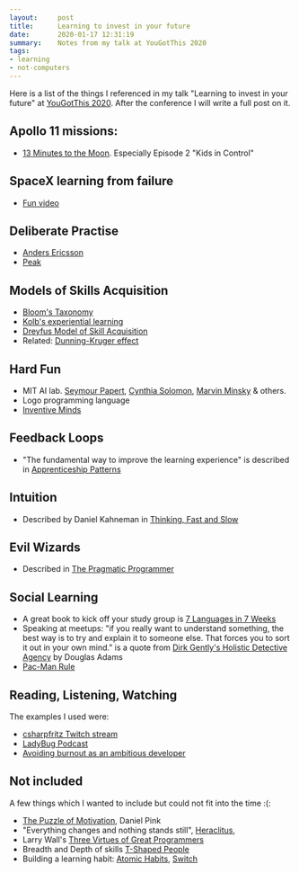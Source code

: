 ```yaml
---
layout:     post
title:      Learning to invest in your future
date:       2020-01-17 12:31:19
summary:    Notes from my talk at YouGotThis 2020
tags:
- learning
- not-computers
---
```


Here is a list of the things I referenced in my talk "Learning to invest in your future" at [YouGotThis 2020](https://2020.yougotthis.io/). After the conference I will write a full post on it.

## Apollo 11 missions:
  - [13 Minutes to the Moon](https://www.bbc.co.uk/programmes/w13xttx2). Especially Episode 2 "Kids in Control"

## SpaceX learning from failure
  - [Fun video](https://www.youtube.com/watch?v=bvim4rsNHkQ)

## Deliberate Practise
  - [Anders Ericsson](https://en.wikipedia.org/wiki/K._Anders_Ericsson)
  - [Peak](https://en.wikipedia.org/wiki/Peak:_Secrets_from_the_New_Science_of_Expertise)

## Models of Skills Acquisition
  - [Bloom's Taxonomy](https://www.teachthought.com/learning/what-is-blooms-taxonomy-a-definition-for-teachers/)
  - [Kolb's experiential learning](https://en.wikipedia.org/wiki/Kolb%27s_experiential_learning)
  - [Dreyfus Model of Skill Acquisition](https://en.wikipedia.org/wiki/Dreyfus_model_of_skill_acquisition)
  - Related: [Dunning-Kruger effect](https://en.wikipedia.org/wiki/Dunning%E2%80%93Kruger_effect)

## Hard Fun
  - MIT AI lab. [Seymour Papert](https://en.wikipedia.org/wiki/Seymour_Papert), [Cynthia Solomon](https://en.wikipedia.org/wiki/Cynthia_Solomon), [Marvin Minsky](https://en.wikipedia.org/wiki/Marvin_Minsky) & others.
  - Logo programming language
  - [Inventive Minds](https://mitpress.mit.edu/books/inventive-minds)

## Feedback Loops
  - "The fundamental way to improve the learning experience" is described in  [Apprenticeship Patterns](https://www.oreilly.com/library/view/apprenticeship-patterns/9780596806842/ch01.html)

## Intuition
  - Described by Daniel Kahneman in [Thinking, Fast and Slow](https://en.wikipedia.org/wiki/Thinking,_Fast_and_Slow)

## Evil Wizards
  - Described in [The Pragmatic Programmer](https://pragprog.com/book/tpp20/the-pragmatic-programmer-20th-anniversary-edition)

## Social Learning
  - A great book to kick off your study group is [7 Languages in 7 Weeks](https://pragprog.com/book/btlang/seven-languages-in-seven-weeks)
  - Speaking at meetups: "if you really want to understand something, the best way is to try and explain it to someone else. That forces you to sort it out in your own mind." is a quote from [Dirk Gently's Holistic Detective Agency](https://en.wikipedia.org/wiki/Dirk_Gently%27s_Holistic_Detective_Agency) by Douglas Adams
  - [Pac-Man Rule](https://www.ericholscher.com/blog/2017/aug/2/pacman-rule-conferences/)
  
## Reading, Listening, Watching
The examples I used were:
  - [csharpfritz Twitch stream](https://www.twitch.tv/csharpfritz)
  - [LadyBug Podcast](https://www.ladybug.dev/)
  - [Avoiding burnout as an ambitious developer](https://stackoverflow.blog/2020/01/13/avoiding-burnout-as-an-ambitious-developer/)
  
## Not included
A few things which I wanted to include but could not fit into the time :(:
 - [The Puzzle of Motivation](https://www.ted.com/talks/dan_pink_the_puzzle_of_motivation), Daniel Pink
 - "Everything changes and nothing stands still", [Heraclitus](https://en.wikiquote.org/wiki/Heraclitus),
 - Larry Wall's [Three Virtues of Great Programmers](http://threevirtues.com/)
 - Breadth and Depth of skills [T-Shaped People](https://en.wikipedia.org/wiki/T-shaped_skills)
 - Building a learning habit: [Atomic Habits](https://jamesclear.com/atomic-habits), [Switch](https://heathbrothers.com/books/switch/)
